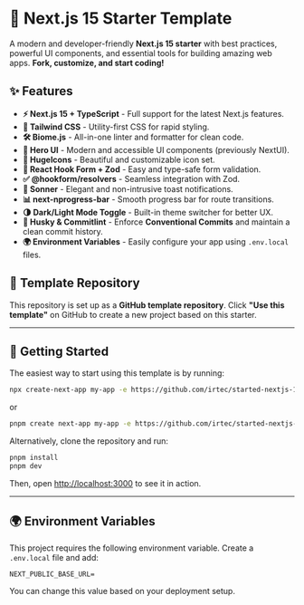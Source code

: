 # 🚀 Next.js 15 Starter Template

A modern and developer-friendly **Next.js 15 starter** with best practices, powerful UI components, and essential tools for building amazing web apps. **Fork, customize, and start coding!**

## ✨ Features

- **⚡ Next.js 15 + TypeScript** - Full support for the latest Next.js features.
- **🎨 Tailwind CSS** - Utility-first CSS for rapid styling.
- **🛠️ Biome.js** - All-in-one linter and formatter for clean code.
- **🚀 Hero UI** - Modern and accessible UI components (previously NextUI).
- **💎 HugeIcons** - Beautiful and customizable icon set.
- **📝 React Hook Form + Zod** - Easy and type-safe form validation.
- **✅ @hookform/resolvers** - Seamless integration with Zod.
- **🔔 Sonner** - Elegant and non-intrusive toast notifications.
- **📊 next-nprogress-bar** - Smooth progress bar for route transitions.
- **🌗 Dark/Light Mode Toggle** - Built-in theme switcher for better UX.
- **🐶 Husky & Commitlint** - Enforce **Conventional Commits** and maintain a clean commit history.
- **🌍 Environment Variables** - Easily configure your app using `.env.local` files.

## 📌 Template Repository

This repository is set up as a **GitHub template repository**. Click **"Use this template"** on GitHub to create a new project based on this starter.

---

## 🚀 Getting Started

The easiest way to start using this template is by running:

```bash
npx create-next-app my-app -e https://github.com/irtec/started-nextjs-15-template
```

or

```bash
pnpm create next-app my-app -e https://github.com/irtec/started-nextjs-15-template
```

Alternatively, clone the repository and run:

```bash
pnpm install
pnpm dev
```

Then, open [http://localhost:3000](http://localhost:3000) to see it in action.

---

## 🌍 Environment Variables

This project requires the following environment variable. Create a `.env.local` file and add:

```env
NEXT_PUBLIC_BASE_URL=
```

You can change this value based on your deployment setup.






